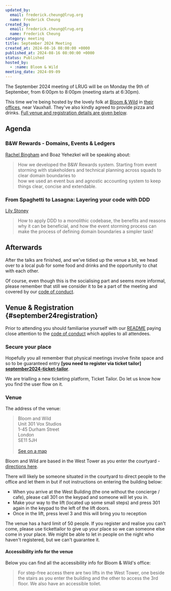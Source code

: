 ```yaml
---
updated_by:
  email: frederick.cheung@lrug.org
  name: Frederick Cheung
created_by:
  email: frederick.cheung@lrug.org
  name: Frederick Cheung
category: meeting
title: September 2024 Meeting
created_at: 2024-08-16 08:00:00 +0000
published_at: 2024-08-16 08:00:00 +0000
status: Published
hosted_by:
  - :name: Bloom & Wild
meeting_date: 2024-09-09
---
```


The September 2024 meeting of LRUG will be on Monday the 9th of September, from 6:00pm
to 8:00pm (meeting starts at 6:30pm).

This time we're being hosted by the lovely folk at
[Bloom & Wild](https://www.bloomandwild.com/careers) in [their offices][bloom-and-wild-venue], near Vauxhall. They've also kindly agreed to provide pizza and drinks. [Full venue and registration details are given
below](#september24registration).

## Agenda

### B&W Rewards - Domains, Events & Ledgers

[Rachel Bingham](https://www.linkedin.com/in/rachel-bingham/) and Boaz Yehezkel will be speaking about:

> How we developed the B&W Rewards system. 
> Starting from event storming with stakeholders and technical planning across squads to clear domain boundaries to  
> how we used an event bus and agnostic accounting system to keep things clear, concise and extendable.

### From Spaghetti to Lasagna: Layering your code with DDD

[Lily Stoney](https://github.com/LilyStoney)

> How to apply DDD to a monolithic codebase, the benefits and reasons why it can
> be beneficial, and how the event storming process can make the process of
> defining domain boundaries a simpler task!

## Afterwards

After the talks are finished, and we've tidied up the venue a bit, we head over
to a local pub for some food and drinks and the opportunity to chat with each
other.

Of course, even though this is the socialising part and seems more
informal, please remember that still we consider it to be a part of the
meeting and covered by our [code of conduct](http://readme.lrug.org/#code-of-conduct).

## Venue & Registration {#september24registration}

Prior to attending you should familiarise yourself with our
[README](http://readme.lrug.org/) paying close attention to the [code of
conduct](http://readme.lrug.org/#code-of-conduct) which applies to all
attendees.

### Secure your place

Hopefully you all remember that physical meetings involve finite space and so to
be guaranteed entry **[you need to register via ticket tailor]
[september2024-ticket-tailor]**.

We are trialling a new ticketing platform, Ticket Tailor. Do let us know how you
find the user flow on it.

### Venue

The address of the venue:

> Bloom and Wild<br/>Unit 301 Vox Studios<br/>1-45 Durham Street<br/>London<br/>SE11 5JH<br/><br/>[See on a map][bloom-and-wild-venue]

Bloom and Wild are based in the West Tower as you enter the courtyard - [directions here](https://citymapper.com/go/o62yey67xs).

There will likely be someone situated in the courtyard to direct people to the office and let them in but if not instructions on entering the building below:

- When you arrive at the West Building (the one without the concierge / cafe), please call 301 on the keypad and someone will let you in.
- Make your way to the lift (located up some small steps) and press 301 again in the keypad to the left of the lift doors.
- Once in the lift, press level 3 and this will bring you to reception


The venue has a hard limit of 50 people.  If you register and realise you
can't come, please use tickettailor to give up your place so we can someone
else come in your place.  We might be able to let in people on the night
who haven't registered, but we can't guarantee it.

#### Accessibility info for the venue

Below you can find all the accessibility info for Bloom & Wild's office:

> For step-free access there are two lifts in the West Tower, one beside the stairs as you enter the building and the other to access the 3rd floor.
> We also have an accessible toilet.

[bloom-and-wild-venue]: https://maps.app.goo.gl/hwJsYWtLBenK7L936
[september2024-ticket-tailor]: https://buytickets.at/lrug/1357430
